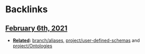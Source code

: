 
# Backlinks
## [February 6th, 2021](<February 6th, 2021.md>)
- **[Related](<../Related.md>):** [branch/aliases](<../branch/aliases.md>), [project/user-defined-schemas](<../project/user-defined-schemas.md>) and [project/Ontologies](<../project/Ontologies.md>)


